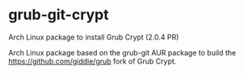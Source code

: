 # grub-git-crypt
Arch Linux package to install Grub Crypt (2.0.4 PR)

Arch Linux package based on the grub-git AUR package to build the https://github.com/giddie/grub fork of Grub Crypt.
